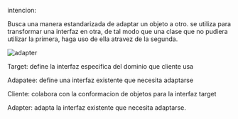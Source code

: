 intencion: 

Busca una manera estandarizada de adaptar un objeto a otro. se utiliza para transformar una interfaz en otra, de tal modo que una clase que no pudiera utilizar la primera, haga uso de ella atravez de la segunda.

![adapter](https://user-images.githubusercontent.com/42417217/52251811-093e5f00-28cd-11e9-9f89-5129350a894d.jpg)


Target: define la interfaz especifica del dominio que cliente usa

Adapatee:  define una interfaz existente que necesita adaptarse

Cliente: colabora con la conformacion de objetos para la interfaz target

Adapter: adapta la interfaz existente que necesita adaptarse.
